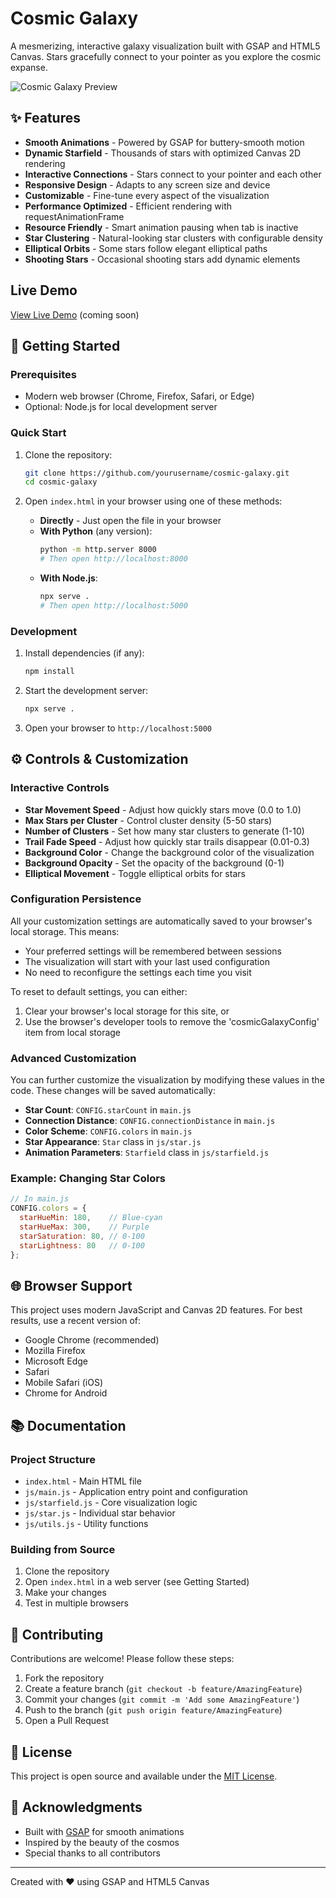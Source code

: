 # Cosmic Galaxy

A mesmerizing, interactive galaxy visualization built with GSAP and HTML5 Canvas. Stars gracefully connect to your pointer as you explore the cosmic expanse.

![Cosmic Galaxy Preview](preview.gif)

## ✨ Features

- **Smooth Animations** - Powered by GSAP for buttery-smooth motion
- **Dynamic Starfield** - Thousands of stars with optimized Canvas 2D rendering
- **Interactive Connections** - Stars connect to your pointer and each other
- **Responsive Design** - Adapts to any screen size and device
- **Customizable** - Fine-tune every aspect of the visualization
- **Performance Optimized** - Efficient rendering with requestAnimationFrame
- **Resource Friendly** - Smart animation pausing when tab is inactive
- **Star Clustering** - Natural-looking star clusters with configurable density
- **Elliptical Orbits** - Some stars follow elegant elliptical paths
- **Shooting Stars** - Occasional shooting stars add dynamic elements

## Live Demo

[View Live Demo](https://your-demo-link-here.com) (coming soon)

## 🚀 Getting Started

### Prerequisites
- Modern web browser (Chrome, Firefox, Safari, or Edge)
- Optional: Node.js for local development server

### Quick Start

1. Clone the repository:
   ```bash
   git clone https://github.com/yourusername/cosmic-galaxy.git
   cd cosmic-galaxy
   ```

2. Open `index.html` in your browser using one of these methods:
   - **Directly** - Just open the file in your browser
   - **With Python** (any version):
     ```bash
     python -m http.server 8000
     # Then open http://localhost:8000
     ```
   - **With Node.js**:
     ```bash
     npx serve .
     # Then open http://localhost:5000
     ```

### Development

1. Install dependencies (if any):
   ```bash
   npm install
   ```

2. Start the development server:
   ```bash
   npx serve .
   ```

3. Open your browser to `http://localhost:5000`

## ⚙️ Controls & Customization

### Interactive Controls
- **Star Movement Speed** - Adjust how quickly stars move (0.0 to 1.0)
- **Max Stars per Cluster** - Control cluster density (5-50 stars)
- **Number of Clusters** - Set how many star clusters to generate (1-10)
- **Trail Fade Speed** - Adjust how quickly star trails disappear (0.01-0.3)
- **Background Color** - Change the background color of the visualization
- **Background Opacity** - Set the opacity of the background (0-1)
- **Elliptical Movement** - Toggle elliptical orbits for stars

### Configuration Persistence
All your customization settings are automatically saved to your browser's local storage. This means:
- Your preferred settings will be remembered between sessions
- The visualization will start with your last used configuration
- No need to reconfigure the settings each time you visit

To reset to default settings, you can either:
1. Clear your browser's local storage for this site, or
2. Use the browser's developer tools to remove the 'cosmicGalaxyConfig' item from local storage

### Advanced Customization
You can further customize the visualization by modifying these values in the code. These changes will be saved automatically:

- **Star Count**: `CONFIG.starCount` in `main.js`
- **Connection Distance**: `CONFIG.connectionDistance` in `main.js`
- **Color Scheme**: `CONFIG.colors` in `main.js`
- **Star Appearance**: `Star` class in `js/star.js`
- **Animation Parameters**: `Starfield` class in `js/starfield.js`

### Example: Changing Star Colors
```javascript
// In main.js
CONFIG.colors = {
  starHueMin: 180,    // Blue-cyan
  starHueMax: 300,    // Purple
  starSaturation: 80, // 0-100
  starLightness: 80   // 0-100
};
```

## 🌐 Browser Support

This project uses modern JavaScript and Canvas 2D features. For best results, use a recent version of:

- Google Chrome (recommended)
- Mozilla Firefox
- Microsoft Edge
- Safari
- Mobile Safari (iOS)
- Chrome for Android

## 📚 Documentation

### Project Structure
- `index.html` - Main HTML file
- `js/main.js` - Application entry point and configuration
- `js/starfield.js` - Core visualization logic
- `js/star.js` - Individual star behavior
- `js/utils.js` - Utility functions

### Building from Source
1. Clone the repository
2. Open `index.html` in a web server (see Getting Started)
3. Make your changes
4. Test in multiple browsers

## 🤝 Contributing

Contributions are welcome! Please follow these steps:

1. Fork the repository
2. Create a feature branch (`git checkout -b feature/AmazingFeature`)
3. Commit your changes (`git commit -m 'Add some AmazingFeature'`)
4. Push to the branch (`git push origin feature/AmazingFeature`)
5. Open a Pull Request

## 📄 License

This project is open source and available under the [MIT License](LICENSE).

## 🙏 Acknowledgments

- Built with [GSAP](https://greensock.com/gsap/) for smooth animations
- Inspired by the beauty of the cosmos
- Special thanks to all contributors

---

Created with ❤️ using GSAP and HTML5 Canvas
